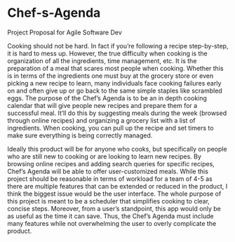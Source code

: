 # Chef-s-Agenda
Project Proposal for Agile Software Dev


Cooking should not be hard. In fact if you’re following a recipe step-by-step, it is hard to mess up. However, the true difficulty when cooking is the organization of all the ingredients, time management, etc. It is the preparation of a meal that scares most people when cooking. Whether this is in terms of the ingredients one must buy at the grocery store or even picking a new recipe to learn, many individuals face cooking failures early on and often give up or go back to the same simple staples like scrambled eggs. The purpose of the Chef’s Agenda is to be an in depth cooking calendar that will give people new recipes and prepare them for a successful meal. It’ll do this by suggesting meals during the week (browsed through online recipes) and organizing a grocery list with a list of ingredients. When cooking, you can pull up the recipe and set timers to make sure everything is being correctly managed.
	
Ideally this product will be for anyone who cooks, but specifically on people who are still new to cooking or are looking to learn new recipes. By browsing online recipes and adding search queries for specific recipes, Chef’s Agenda will be able to offer user-customized meals. While this project should be reasonable in terms of workload for a team of 4-5 as there are multiple features that can be extended or reduced in the product, I think the biggest issue would be the user interface. The whole purpose of this project is meant to be a scheduler that simplifies cooking to clear, concise steps. Moreover, from a user’s standpoint, this app would only be as useful as the time it can save. Thus, the Chef’s Agenda must include many features while not overwhelming the user to overly complicate the product.
